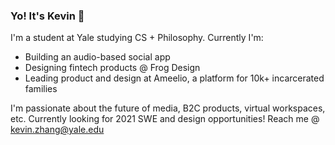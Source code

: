 ### Yo! It's Kevin 👋

I'm a student at Yale studying CS + Philosophy. Currently I'm:

- Building an audio-based social app
- Designing fintech products @ Frog Design
- Leading product and design at Ameelio, a platform for 10k+ incarcerated families

I'm passionate about the future of media, B2C products, virtual workspaces, etc. 
Currently looking for 2021 SWE and design opportunities! Reach me @ kevin.zhang@yale.edu
